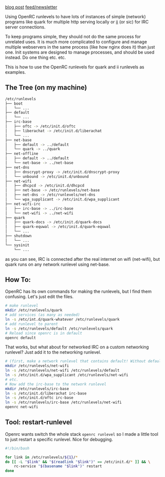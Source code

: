 [blog post](https://therealtruex.com/posts/Using-an-init-system-for-many-instances-of-simple-programs)
[feed/newsletter](https://therealtruex.com/mailing-list)

Using OpenRC runlevels to have lots of instances of simple (network)
programs like quark for multiple http serving locally or [ii](https://tools.suckless.org/ii/) (or sic)
for IRC server connections.

To keep programs simple, they should not do the same process for
unrelated uses. It is much more complicated to configure and manage
multiple webservers in the same process (like how nginx does it) than
just one. Init systems are designed to manage processes, and should be
used instead. Do one thing etc. etc.

This is how to use the OpenRC runlevels for quark and ii runlevels
as examples.

## The Tree (on my machine)

```sh
/etc/runlevels
├── boot
│   └── ...
├── default
│   └── ...
├── irc-base
│   ├── oftc -> /etc/init.d/oftc
│   ├── liberachat -> /etc/init.d/liberachat
│   └── ...
├── net-base
│   ├── default -> ../default
│   └── quark -> ../quark
├── net-offline
│   ├── default -> ../default
│   └── net-base -> ../net-base
├── net-dns
│   ├── dnscrypt-proxy -> /etc/init.d/dnscrypt-proxy
│   └── unbound -> /etc/init.d/unbound
├── net-wifi
│   ├── dhcpcd -> /etc/init.d/dhcpcd
│   ├── net-base -> /etc/runlevels/net-base
│   ├── net-dns -> /etc/runlevels/net-dns
│   └── wpa_supplicant -> /etc/init.d/wpa_supplicant
├── net-wifi-irc
│   ├── irc-base -> ../irc-base
│   └── net-wifi -> ../net-wifi
├── quark
│   ├── quark-docs -> /etc/init.d/quark-docs
│   ├── quark-equwal -> /etc/init.d/quark-equwal
│   └── ...
├── shutdown
│   └── ...
└── sysinit
    └── ...
```
as you can see, IRC is connected after the real internet on wifi
(net-wifi), but quark runs on any network runlevel using net-base.

## How To:

OpenRC has its own commands for making the runlevels, but I find them
confusing. Let's just edit the files.

```sh
# make runlevel
mkdir /etc/runlevels/quark
# add services (as many as needed)
ln -s /etc/int.d/quark-whatever /etc/runlevels/quark
# add runlevel to parent
ln -s /etc/runlevels/default /etc/runlevels/quark
# Reload since openrc is in default
openrc default
```

That works, but what about for networked IRC on a custom networking runlevel? Just add it to the networking runlevel.
```sh
# (first, make a network runlevel that contains default! Without default the system will crash, obviously.)
mkdir /etc/runlevels/net-wifi
ln -s /etc/runlevels/net-wifi /etc/runlevels/default
ln -s /etc/init.d/wpa_supplicant /etc/runlevels/net-wifi
# etc.
# Now add the irc-base to the network runlevel
mkdir /etc/runlevels/irc-base
ln -s /etc/init.d/liberachat irc-base
ln -s /etc/init.d/oftc irc-base
ln -s /etc/runlevels/irc-base /etc/runlevels/net-wifi
openrc net-wifi
```

## Tool: restart-runlevel
Openrc wants switch the whole stack `openrc runlevel` so I made a little
tool to just restart a specific runlevel. Nice for debugging.

```sh
#!/bin/bash

for link in /etc/runlevels/${1}/*
do [[ -L "$link" && "$(readlink "$link")" == /etc/init.d/* ]] && \
    rc-service "$(basename "$link")" restart
done
```
